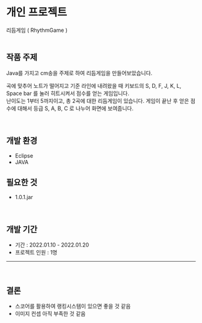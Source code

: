 # 개인 프로젝트
리듬게임 ( RhythmGame )
<br>
<br>



## 작품 주제
Java를 가지고 cm송을 주제로 하여 리듬게임을 만들어보았습니다.<br>

곡에 맞추어 노트가 떨어지고 기준 라인에 내려왔을 때 키보드의 S, D, F, J, K, L, Space bar 를 눌러 히트시켜서 점수를 얻는 게임입니다.  
난이도는 1부터 5까지이고, 총 2곡에 대한 리듬게임이 있습니다.
게임이 끝난 후 얻은 점수에 대해서 등급 S, A, B, C 로 나누어 화면에 보여줍니다.


<br>


## 개발 환경
* Eclipse <br>
* JAVA <br>
   
   
## 필요한 것
* 1.0.1.jar


<br>

## 개발 기간
* 기간  :  2022.01.10 - 2022.01.20
* 프로젝트 인원  :  1명

---

<br>

## 결론
* 스코어를 활용하여 랭킹시스템이 있으면 좋을 것 같음
* 이미지 컨셉 아직 부족한 것 같음
